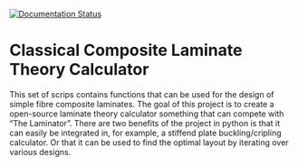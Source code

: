 [![Documentation Status](https://readthedocs.org/projects/classical-composite-laminate-theory-calculator/badge/?version=latest)](https://classical-composite-laminate-theory-calculator.readthedocs.io/en/latest/?badge=latest)

Classical Composite Laminate Theory Calculator
==============================================

This set of scrips contains functions that can be used for the design of simple fibre composite laminates. The goal of this project is to create a open-source laminate theory calculator something that can compete with “The Laminator”. There are two benefits of the project in python is that it can easily be integrated in, for example, a stiffend plate buckling/cripling calculator. Or that it can be used to find the optimal layout by iterating over various designs.
